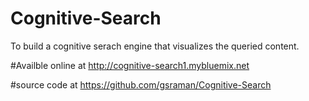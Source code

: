 # Cognitive-Search
To build a cognitive serach engine that visualizes the queried content.

#Availble online at
http://cognitive-search1.mybluemix.net

#source code at
https://github.com/gsraman/Cognitive-Search
